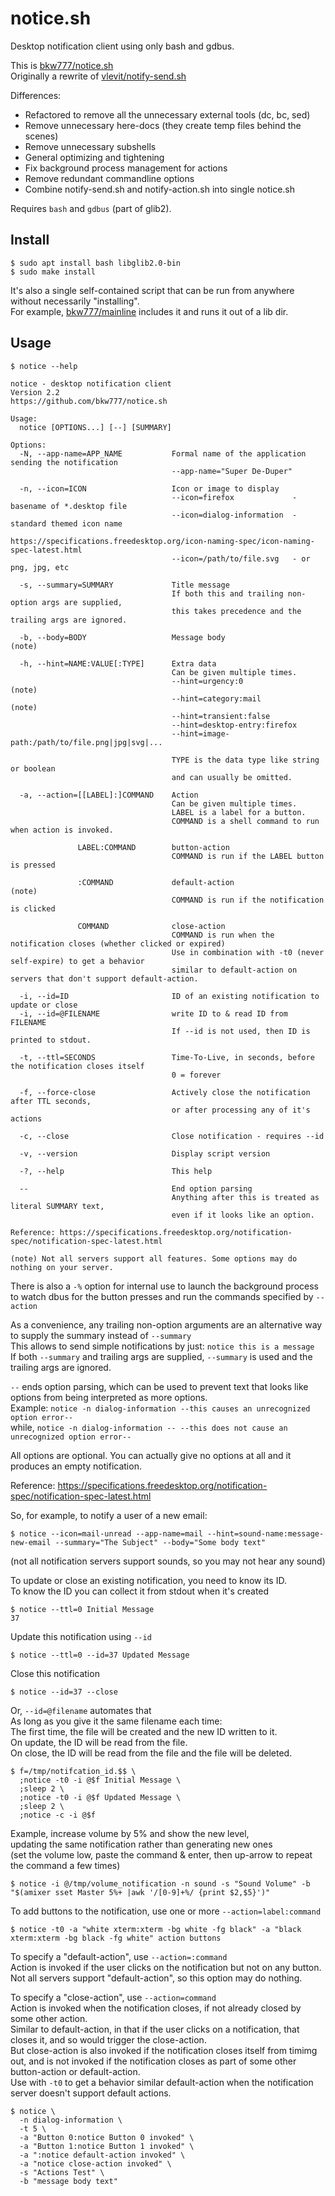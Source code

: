 # notice.sh

Desktop notification client using only bash and gdbus.

This is [bkw777/notice.sh](https://github.com/bkw777/notice.sh)  
Originally a rewrite of [vlevit/notify-send.sh](https://github.com/vlevit/notify-send.sh)

Differences:
* Refactored to remove all the unnecessary external tools (dc, bc, sed)
* Remove unnecessary here-docs (they create temp files behind the scenes)
* Remove unnecessary subshells
* General optimizing and tightening
* Fix background process management for actions
* Remove redundant commandline options
* Combine notify-send.sh and notify-action.sh into single notice.sh

Requires `bash` and `gdbus` (part of glib2).

## Install
```
$ sudo apt install bash libglib2.0-bin
$ sudo make install
```
It's also a single self-contained script that can be run from anywhere without necessarily "installing".  
For example, [bkw777/mainline](https://github.com/bkw777/mainline) includes it and runs it out of a lib dir.

## Usage
```
$ notice --help

notice - desktop notification client
Version 2.2
https://github.com/bkw777/notice.sh

Usage:
  notice [OPTIONS...] [--] [SUMMARY]

Options:
  -N, --app-name=APP_NAME           Formal name of the application sending the notification
                                    --app-name="Super De-Duper"

  -n, --icon=ICON                   Icon or image to display
                                    --icon=firefox             - basename of *.desktop file
                                    --icon=dialog-information  - standard themed icon name
                                      https://specifications.freedesktop.org/icon-naming-spec/icon-naming-spec-latest.html
                                    --icon=/path/to/file.svg   - or png, jpg, etc

  -s, --summary=SUMMARY             Title message
                                    If both this and trailing non-option args are supplied,
                                    this takes precedence and the trailing args are ignored.

  -b, --body=BODY                   Message body                        (note)

  -h, --hint=NAME:VALUE[:TYPE]      Extra data
                                    Can be given multiple times.
                                    --hint=urgency:0                    (note)
                                    --hint=category:mail                (note)
                                    --hint=transient:false
                                    --hint=desktop-entry:firefox
                                    --hint=image-path:/path/to/file.png|jpg|svg|...

                                    TYPE is the data type like string or boolean
                                    and can usually be omitted.

  -a, --action=[[LABEL]:]COMMAND    Action
                                    Can be given multiple times.
                                    LABEL is a label for a button.
                                    COMMAND is a shell command to run when action is invoked.

               LABEL:COMMAND        button-action
                                    COMMAND is run if the LABEL button is pressed

               :COMMAND             default-action                      (note)
                                    COMMAND is run if the notification is clicked

               COMMAND              close-action
                                    COMMAND is run when the notification closes (whether clicked or expired)
                                    Use in combination with -t0 (never self-expire) to get a behavior
                                    similar to default-action on servers that don't support default-action.

  -i, --id=ID                       ID of an existing notification to update or close
  -i, --id=@FILENAME                write ID to & read ID from FILENAME
                                    If --id is not used, then ID is printed to stdout.

  -t, --ttl=SECONDS                 Time-To-Live, in seconds, before the notification closes itself
                                    0 = forever

  -f, --force-close                 Actively close the notification after TTL seconds,
                                    or after processing any of it's actions

  -c, --close                       Close notification - requires --id

  -v, --version                     Display script version

  -?, --help                        This help

  --                                End option parsing
                                    Anything after this is treated as literal SUMMARY text,
                                    even if it looks like an option.

Reference: https://specifications.freedesktop.org/notification-spec/notification-spec-latest.html

(note) Not all servers support all features. Some options may do nothing on your server.
```

There is also a `-%` option for internal use to launch the background process to watch dbus for the button presses and run the commands specified by `--action`

As a convenience, any trailing non-option arguments are an alternative way to supply the summary instead of `--summary`  
This allows to send simple notifications by just: `notice this is a message`  
If both `--summary` and trailing args are supplied, `--summary` is used and the trailing args are ignored.

`--` ends option parsing, which can be used to prevent text that looks like options from being interpreted as more options.  
Example: `notice -n dialog-information --this causes an unrecognized option error--`  
while, `notice -n dialog-information -- --this does not cause an unrecognized option error--`  

All options are optional. You can actually give no options at all and it produces an empty notification.

Reference: https://specifications.freedesktop.org/notification-spec/notification-spec-latest.html

So, for example, to notify a user of a new email:
```
$ notice --icon=mail-unread --app-name=mail --hint=sound-name:message-new-email --summary="The Subject" --body="Some body text"
```
(not all notification servers support sounds, so you may not hear any sound)

To update or close an existing notification, you need to know its ID.  
To know the ID you can collect it from stdout when it's created
```
$ notice --ttl=0 Initial Message
37
```

Update this notification using `--id`
```
$ notice --ttl=0 --id=37 Updated Message
```

Close this notification
```
$ notice --id=37 --close
```

Or, `--id=@filename` automates that  
As long as you give it the same filename each time:  
The first time, the file will be created and the new ID written to it.  
On update, the ID will be read from the file.  
On close, the ID will be read from the file and the file will be deleted.
```
$ f=/tmp/notifcation_id.$$ \
  ;notice -t0 -i @$f Initial Message \
  ;sleep 2 \
  ;notice -t0 -i @$f Updated Message \
  ;sleep 2 \
  ;notice -c -i @$f
```

Example, increase volume by 5% and show the new level,  
updating the same notification rather than generating new ones  
(set the volume low, paste the command & enter, then up-arrow to repeat the command a few times)
```
$ notice -i @/tmp/volume_notification -n sound -s "Sound Volume" -b "$(amixer sset Master 5%+ |awk '/[0-9]+%/ {print $2,$5}')"
```

To add buttons to the notification, use one or more `--action=label:command`
```
$ notice -t0 -a "white xterm:xterm -bg white -fg black" -a "black xterm:xterm -bg black -fg white" action buttons
```

To specify a "default-action", use `--action=:command`  
Action is invoked if the user clicks on the notification but not on any button.  
Not all servers support "default-action", so this option may do nothing.

To specify a "close-action", use `--action=command`  
Action is invoked when the notification closes, if not already closed by some other action.  
Similar to default-action, in that if the user clicks on a notification, that closes it, and so would trigger the close-action.  
But close-action is also invoked if the notification closes itself from timimg out, and is not invoked if the notification closes as part of some other button-action or default-action.  
Use with `-t0` to get a behavior similar default-action when the notification server doesn't support default actions.
```
$ notice \
  -n dialog-information \
  -t 5 \
  -a "Button 0:notice Button 0 invoked" \
  -a "Button 1:notice Button 1 invoked" \
  -a ":notice default-action invoked" \
  -a "notice close-action invoked" \
  -s "Actions Test" \
  -b "message body text"
```
